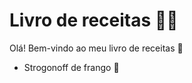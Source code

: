 # Livro de receitas :man_cook:

Olá! Bem-vindo ao meu livro de receitas :wave:

- Strogonoff de frango :chicken:

  

